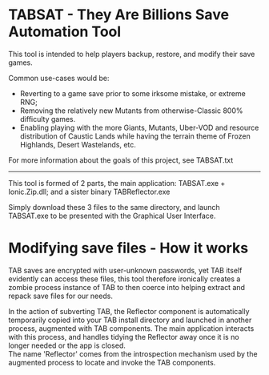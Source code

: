 # TABSAT - They Are Billions Save Automation Tool

This tool is intended to help players backup, restore, and modify their save games.

Common use-cases would be:  
* Reverting to a game save prior to some irksome mistake, or extreme RNG;  
* Removing the relatively new Mutants from otherwise-Classic 800% difficulty games.  
* Enabling playing with the more Giants, Mutants, Uber-VOD and resource distribution of Caustic Lands while having the terrain theme of Frozen Highlands, Desert Wastelands, etc.

For more information about the goals of this project, see TABSAT.txt

----

This tool is formed of 2 parts, the main application: TABSAT.exe + Ionic.Zip.dll; and a sister binary TABReflector.exe

Simply download these 3 files to the same directory, and launch TABSAT.exe to be presented with the Graphical User Interface.

# Modifying save files - How it works

TAB saves are encrypted with user-unknown passwords, yet TAB itself evidently can access these files, this tool therefore ironically creates a zombie process instance of TAB to then coerce into helping extract and repack save files for our needs.

In the action of subverting TAB, the Reflector component is automatically temporarily copied into your TAB install directory and launched in another process, augmented with TAB components. The main application interacts with this process, and handles tidying the Reflector away once it is no longer needed or the app is closed.  
The name 'Reflector' comes from the introspection mechanism used by the augmented process to locate and invoke the TAB components.

